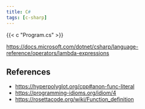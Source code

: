 ```yaml
---
title: C#
tags: [c-sharp]
---
```


{{< c "Program.cs" >}}

<https://docs.microsoft.com/dotnet/csharp/language-reference/operators/lambda-expressions>

## References

- <https://hyperpolyglot.org/cpp#anon-func-literal>
- <https://programming-idioms.org/idiom/4>
- <https://rosettacode.org/wiki/Function_definition>
